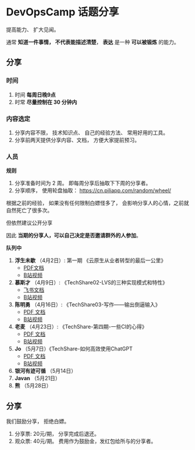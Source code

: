 # DevOpsCamp 话题分享

提高能力、 扩大见闻。

通常 **知道一件事情， 不代表能描述清楚**， **表达** 是一种 **可以被锻炼** 的能力。


## 分享

### 时间

1. 时间 **每周日晚9点**
2. 时常 **尽量控制在 30 分钟内**

### 内容选定

1. 分享内容不限， 技术知识点、 自己的经验方法、 常用好用的工具。
2. 分享前两天提供分享内容、文档， 方便大家提前预习。


### 人员

**规则**

1. 分享准备时间为 2 周。 即每周分享后抽取下下周的分享者。
2. 分享顺序， 使用轮盘抽取： https://cn.piliapp.com/random/wheel/

根据之前的经验， 如果没有任何限制白嫖怪多了， 会影响分享人的心情，之前就自然死亡了很多次。 

但依然建议公开分享

因此 **当期的分享人，可以自己决定是否邀请群外的人参加**。


**队列中**

1. **浮生未歇** （4月2日）: 第一期 《云原生从业者转型的最后一公里》
    + [PDF文档](./docs/TechShare01-云原生从业者转型的最后一公里.pdf)
    + [B站视频](https://www.bilibili.com/video/BV1og4y1u7eP/)
2. **慕斯才** （4月9日）: 《TechShare02-LVS的三种实现模式和特性》
    + [飞书文档](https://dr97qlzebi.feishu.cn/docx/H9PldyZzKolhgXxUUJjcN9dqnpg)
    + [B站视频](https://www.bilibili.com/video/BV1Ch411M7YN/)
3. **陈明勇** （4月16日）: 《TechShare03-写作——输出倒逼输入》
    + [PDF 文档](./docs/TechShare03-写作——输出倒逼输入.pdf)
    + [B站视频](https://www.bilibili.com/video/BV1GM411L7aK/)
4. **老麦** （4月23日）: 《TechShare-第四期-一些CI的心得》
    + [PDF 文档](./docs/TechShare04-一些CI的心得.pdf)
    + [B站视频](https://www.bilibili.com/video/BV16L411Y75x/)
5. **Jo** （5月7日）《TechShare-如何高效使用ChatGPT 
    + [PDF 文档](./docs/TechShare05-如何高效使用ChatGPT.pdf)
    + [B站视频](https://www.bilibili.com/video/BV1pX4y117go/)
6. **银河有迹可循** （5月14日）
7. **Javan** （5月21日）
8. **熊** （5月28日）


## 分享

我们鼓励分享， 拒绝白嫖。

1. 分享票: 20元/期， 分享完成后退还。
2. 观众票: 40元/期。 费用作为鼓励金，发红包给所与的分享者。
